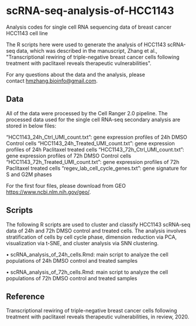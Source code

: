 # scRNA-seq-analysis-of-HCC1143
Analysis codes for single cell RNA sequencing data of breast cancer HCC1143 cell line

The R scripts here were used to generate the analysis of HCC1143 scRNA-seq data, which was described in the manuscript, Zhang et al., "Transcriptional rewiring of triple-negative breast cancer cells following treatment with paclitaxel reveals therapeutic vulnerabilities".

For any questions about the data and the analysis, please contact hmzhang.bioinfo@gmail.com.

## Data
All of the data were processed by the Cell Ranger 2.0 pipeline. The processed data used for the single cell RNA-seq secondary analysis are stored in below files:

“HCC1143_24h_Ctrl_UMI_count.txt”: gene expression profiles of 24h DMSO Control cells
“HCC1143_24h_Treated_UMI_count.txt”: gene expression profiles of 24h Paclitaxel treated cells
“HCC1143_72h_Ctrl_UMI_count.txt”: gene expression profiles of 72h DMSO Control cells
“HCC1143_72h_Treated_UMI_count.txt”: gene expression profiles of 72h Paclitaxel treated cells
“regev_lab_cell_cycle_genes.txt”: gene signature for S and G2M phases

For the first four files, please download from GEO https://www.ncbi.nlm.nih.gov/geo/.

## Scripts
The following R scripts are used to cluster and classify HCC1143 scRNA-seq data of 24h and 72h DMSO control and treated cells. The analysis involves stratification of cells by cell cycle phase, dimension reduction via PCA, visualization via t-SNE, and cluster analysis via SNN clustering.

•	scRNA_analysis_of_24h_cells.Rmd: main script to analyze the cell populations of 24h DMSO control and treated samples

•	scRNA_analysis_of_72h_cells.Rmd: main script to analyze the cell populations of 72h DMSO control and treated samples

## Reference
Transcriptional rewiring of triple-negative breast cancer cells following treatment with paclitaxel reveals therapeutic vulnerabilities, in review, 2020.

